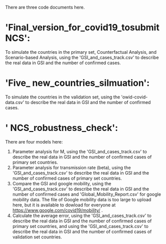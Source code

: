 There are three code documents here.

# 'Final_version_for_covid19_tosubmitNCS': 
To simulate the countries in the primary set, Counterfactual Analysis, and Scenario-based Analysis, using the 'GSI_and_cases_track.csv' to describe the real data in GSI and the number of confirmed cases.

# 'Five_ new_countries_silmuation':
To simulate the countries in the validation set, using the 'owid-covid-data.csv' to describe the real data in GSI and the number of confirmed cases.

# ' NCS_robustness_check':
There are four models here:
1) Parameter analysis for M,  using the 'GSI_and_cases_track.csv' to describe the real data in GSI and the number of confirmed cases of primary set countries.
2) Parameter analysis for transmission rate (beta),  using the 'GSI_and_cases_track.csv' to describe the real data in GSI and the number of confirmed cases of primary set countries.
3) Compare the GSI and google mobility,  using the 'GSI_and_cases_track.csv' to describe the real data in GSI and the number of confirmed cases and 'Global_Mobility_Report.csv' for google mobility data. The file of Google mobility data is too large to upload here, but it is available to dowload for everyone at https://www.google.com/covid19/mobility/ .
4) Calculate the average error, using the 'GSI_and_cases_track.csv' to describe the real data in GSI and the number of confirmed cases of primary set countries, and using the 'GSI_and_cases_track.csv' to describe the real data in GSI and the number of confirmed cases of validation set countries.
